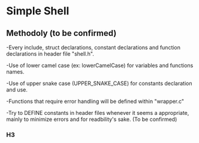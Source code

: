 # Simple Shell

## Methodoly (to be confirmed)

-Every include, struct declarations, constant declarations and function declarations in header file "shell.h".

-Use of lower camel case (ex: lowerCamelCase) for variables and functions names.

-Use of upper snake case (UPPER_SNAKE_CASE) for constants declaration and use.

-Functions that require error handling will be defined within "wrapper.c"

-Try to DEFINE constants in header files whenever it seems a appropriate, mainly to minimize errors and for readbility's sake. (To be confirmed)

### H3
